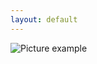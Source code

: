 ```yaml
---
layout: default
---
```

![Picture example](https://raw.githubusercontent.com/kvartirnik/website/gh-pages/images/kvartirnik_photos/25.jpg)


